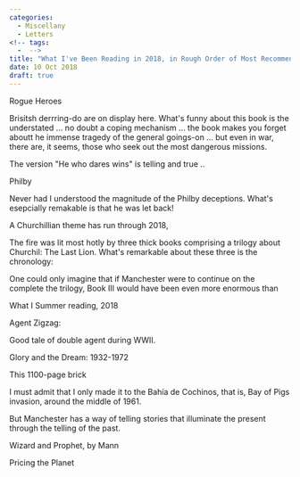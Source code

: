 ```yaml
---
categories:
  - Miscellany
  - Letters
<!-- tags:
  -  -->
title: "What I've Been Reading in 2018, in Rough Order of Most Recommended"
date: 10 Oct 2018
draft: true
---
```


Rogue Heroes

Brisitsh derrring-do are on display here. What's funny about this book is the understated ... no doubt a coping mechanism ... the book makes you forget aboutt he immense tragedy of the general goings-on ... but even in war, there are, it seems, those who seek out the most dangerous missions.


The version "He who dares wins" is telling and true ..




Philby

Never had I understood the magnitude of the Philby deceptions. What's esepcially remakable is that he was let back!

A Churchillian theme has run through 2018,


The fire was lit most hotly by three thick books comprising a trilogy about Churchil: The Last Lion. What's remarkable about these three is the chronology: 

One could only imagine that if Manchester were to continue on the complete the trilogy, Book III would have been even more enormous than 

What I
Summer reading, 2018

Agent Zigzag:




Good tale of double agent during WWII. 



Glory and the Dream: 1932-1972

This 1100-page brick

I must admit that I only made it to the Bahía de Cochinos, that is, Bay of Pigs invasion, around the middle of 1961. 

But Manchester has a way of telling stories that illuminate the present through the telling of the past. 


Wizard and Prophet, by Mann


Pricing the Planet




